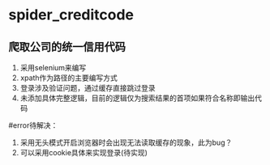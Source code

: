 # spider_creditcode

## 爬取公司的统一信用代码
1. 采用selenium来编写
2. xpath作为路径的主要编写方式
3. 登录涉及验证问题，通过缓存直接跳过登录
4. 未添加具体完整逻辑，目前的逻辑仅为搜索结果的首项如果符合名称即输出代码

#error待解决：
1. 采用无头模式开启浏览器时会出现无法读取缓存的现象，此为bug？
2. 可以采用cookie具体来实现登录(待实现)

